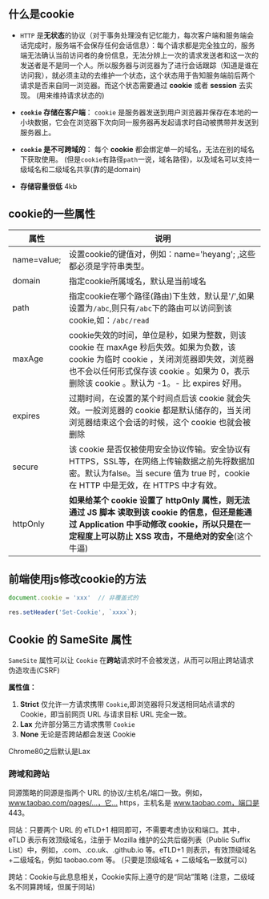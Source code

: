 ## 什么是cookie
* `HTTP` 是**无状态**的协议（对于事务处理没有记忆能力，每次客户端和服务端会话完成时，服务端不会保存任何会话信息）：每个请求都是完全独立的，服务端无法确认当前访问者的身份信息，无法分辨上一次的请求发送者和这一次的发送者是不是同一个人。所以服务器与浏览器为了进行会话跟踪（知道是谁在访问我），就必须主动的去维护一个状态，这个状态用于告知服务端前后两个请求是否来自同一浏览器。而这个状态需要通过 **cookie** 或者 **session** 去实现。   (用来维持请求状态的)

* **`cookie` 存储在客户端**： `cookie` 是服务器发送到用户浏览器并保存在本地的一小块数据，它会在浏览器下次向同一服务器再发起请求时自动被携带并发送到服务器上。 

* **`cookie` 是不可跨域的**： 每个 **cookie** 都会绑定单一的域名，无法在别的域名下获取使用。 (但是`cookie`有路径`path`一说，域名路径)，以及域名可以支持一级域名和二级域名共享(靠的是domain)

* **存储容量很低** 4kb

## cookie的一些属性 

| 属性 | 说明 |
|-----|-----|
|name=value;| 设置cookie的键值对，例如：name='heyang'; ,这些都必须是字符串类型。|
|domain|指定cookie所属域名，默认是当前域名|
|path| 指定cookie在哪个路径(路由)下生效，默认是'/',如果设置为`/abc`,则只有`/abc`下的路由可以访问到该cookie,如：`/abc/read`|
|maxAge| cookie失效的时间，单位是秒，如果为整数，则该 cookie 在 maxAge 秒后失效。如果为负数，该 cookie 为临时 cookie ，关闭浏览器即失效，浏览器也不会以任何形式保存该 cookie 。如果为 0，表示删除该 cookie 。默认为 -1。- 比 expires 好用。|
|expires | 过期时间，在设置的某个时间点后该 cookie 就会失效。一般浏览器的 cookie 都是默认储存的，当关闭浏览器结束这个会话的时候，这个 cookie 也就会被删除 |
|secure | 该 cookie 是否仅被使用安全协议传输。安全协议有 HTTPS，SSL等，在网络上传输数据之前先将数据加密。默认为false。当 secure 值为 true 时，cookie 在 HTTP 中是无效，在 HTTPS 中才有效。|
| httpOnly | **如果给某个 cookie 设置了 httpOnly 属性，则无法通过 JS 脚本 读取到该 cookie 的信息，但还是能通过 Application 中手动修改 cookie，所以只是在一定程度上可以防止 XSS 攻击，不是绝对的安全**(这个牛逼) |


## 前端使用js修改cookie的方法
```js
document.cookie = 'xxx'  // 非覆盖式的
```

```js
res.setHeader('Set-Cookie', `xxxx`);
```


## Cookie 的 SameSite 属性

`SameSite` 属性可以让 `Cookie` 在**跨站**请求时不会被发送，从而可以阻止跨站请求伪造攻击(CSRF)

**属性值：**
1. **Strict** 仅允许一方请求携带 `Cookie`,即浏览器将只发送相同站点请求的 Cookie，即当前网页 URL 与请求目标 URL 完全一致。
2. **Lax** 允许部分第三方请求携带 `Cookie`
3. **None** 无论是否跨站都会发送 Cookie 

Chrome80之后默认是Lax

### 跨域和跨站 
同源策略的同源是指两个 URL 的协议/主机名/端口一致。例如，www.taobao.com/pages/...，它… https，主机名是 www.taobao.com，端口是 443。

同站：只要两个 URL 的 eTLD+1 相同即可，不需要考虑协议和端口。其中，eTLD 表示有效顶级域名，注册于 Mozilla 维护的公共后缀列表（Public Suffix List）中，例如，.com、.co.uk、.github.io 等。eTLD+1 则表示，有效顶级域名+二级域名，例如 taobao.com 等。 (只要是顶级域名 + 二级域名一致就可以)


跨站：Cookie与此息息相关，Cookie实际上遵守的是“同站”策略
(注意，二级域名不同算跨域，但属于同站)
